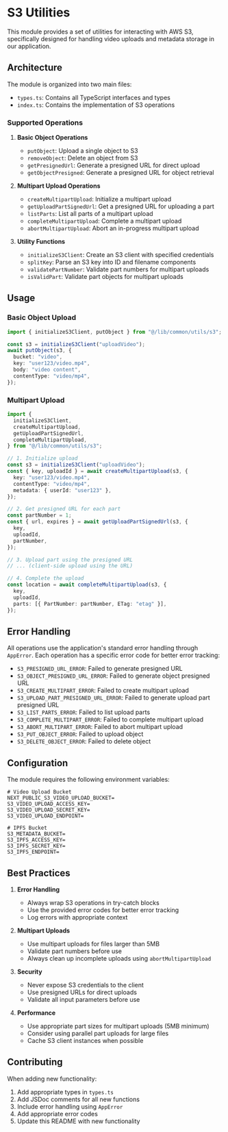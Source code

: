 # S3 Utilities

This module provides a set of utilities for interacting with AWS S3, specifically designed for handling video uploads and metadata storage in our application.

## Architecture

The module is organized into two main files:

- `types.ts`: Contains all TypeScript interfaces and types
- `index.ts`: Contains the implementation of S3 operations

### Supported Operations

1. **Basic Object Operations**

   - `putObject`: Upload a single object to S3
   - `removeObject`: Delete an object from S3
   - `getPresignedUrl`: Generate a presigned URL for direct upload
   - `getObjectPresigned`: Generate a presigned URL for object retrieval

2. **Multipart Upload Operations**

   - `createMultipartUpload`: Initialize a multipart upload
   - `getUploadPartSignedUrl`: Get a presigned URL for uploading a part
   - `listParts`: List all parts of a multipart upload
   - `completeMultipartUpload`: Complete a multipart upload
   - `abortMultipartUpload`: Abort an in-progress multipart upload

3. **Utility Functions**
   - `initializeS3Client`: Create an S3 client with specified credentials
   - `splitKey`: Parse an S3 key into ID and filename components
   - `validatePartNumber`: Validate part numbers for multipart uploads
   - `isValidPart`: Validate part objects for multipart uploads

## Usage

### Basic Object Upload

```typescript
import { initializeS3Client, putObject } from "@/lib/common/utils/s3";

const s3 = initializeS3Client("uploadVideo");
await putObject(s3, {
  bucket: "video",
  key: "user123/video.mp4",
  body: "video content",
  contentType: "video/mp4",
});
```

### Multipart Upload

```typescript
import {
  initializeS3Client,
  createMultipartUpload,
  getUploadPartSignedUrl,
  completeMultipartUpload,
} from "@/lib/common/utils/s3";

// 1. Initialize upload
const s3 = initializeS3Client("uploadVideo");
const { key, uploadId } = await createMultipartUpload(s3, {
  key: "user123/video.mp4",
  contentType: "video/mp4",
  metadata: { userId: "user123" },
});

// 2. Get presigned URL for each part
const partNumber = 1;
const { url, expires } = await getUploadPartSignedUrl(s3, {
  key,
  uploadId,
  partNumber,
});

// 3. Upload part using the presigned URL
// ... (client-side upload using the URL)

// 4. Complete the upload
const location = await completeMultipartUpload(s3, {
  key,
  uploadId,
  parts: [{ PartNumber: partNumber, ETag: "etag" }],
});
```

## Error Handling

All operations use the application's standard error handling through `AppError`. Each operation has a specific error code for better error tracking:

- `S3_PRESIGNED_URL_ERROR`: Failed to generate presigned URL
- `S3_OBJECT_PRESIGNED_URL_ERROR`: Failed to generate object presigned URL
- `S3_CREATE_MULTIPART_ERROR`: Failed to create multipart upload
- `S3_UPLOAD_PART_PRESIGNED_URL_ERROR`: Failed to generate upload part presigned URL
- `S3_LIST_PARTS_ERROR`: Failed to list upload parts
- `S3_COMPLETE_MULTIPART_ERROR`: Failed to complete multipart upload
- `S3_ABORT_MULTIPART_ERROR`: Failed to abort multipart upload
- `S3_PUT_OBJECT_ERROR`: Failed to upload object
- `S3_DELETE_OBJECT_ERROR`: Failed to delete object

## Configuration

The module requires the following environment variables:

```env
# Video Upload Bucket
NEXT_PUBLIC_S3_VIDEO_UPLOAD_BUCKET=
S3_VIDEO_UPLOAD_ACCESS_KEY=
S3_VIDEO_UPLOAD_SECRET_KEY=
S3_VIDEO_UPLOAD_ENDPOINT=

# IPFS Bucket
S3_METADATA_BUCKET=
S3_IPFS_ACCESS_KEY=
S3_IPFS_SECRET_KEY=
S3_IPFS_ENDPOINT=
```

## Best Practices

1. **Error Handling**

   - Always wrap S3 operations in try-catch blocks
   - Use the provided error codes for better error tracking
   - Log errors with appropriate context

2. **Multipart Uploads**

   - Use multipart uploads for files larger than 5MB
   - Validate part numbers before use
   - Always clean up incomplete uploads using `abortMultipartUpload`

3. **Security**

   - Never expose S3 credentials to the client
   - Use presigned URLs for direct uploads
   - Validate all input parameters before use

4. **Performance**
   - Use appropriate part sizes for multipart uploads (5MB minimum)
   - Consider using parallel part uploads for large files
   - Cache S3 client instances when possible

## Contributing

When adding new functionality:

1. Add appropriate types in `types.ts`
2. Add JSDoc comments for all new functions
3. Include error handling using `AppError`
4. Add appropriate error codes
5. Update this README with new functionality
